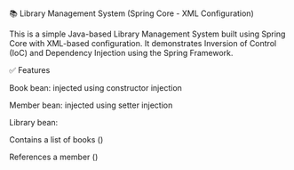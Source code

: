 📚 Library Management System (Spring Core - XML Configuration)

This is a simple Java-based Library Management System built using Spring Core with XML-based configuration. It demonstrates Inversion of Control (IoC) and Dependency Injection using the Spring Framework.

✅ Features

Book bean: injected using constructor injection

Member bean: injected using setter injection

Library bean:

Contains a list of books (<list>)

References a member (<ref>)
